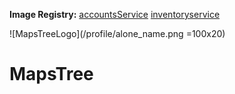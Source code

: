 <b>Image Registry:</b>
[accountsService](https://hub.docker.com/repository/docker/aditya7sinha/account-servicemain-api_service)
[inventoryservice](https://hub.docker.com/repository/docker/aditya7sinha/inventory-service-inventory_service)

![MapsTreeLogo](/profile/alone_name.png =100x20)


# MapsTree

<!--

**Here are some ideas to get you started:**

🙋‍♀️ A short introduction - what is your organization all about?
🌈 Contribution guidelines - how can the community get involved?
👩‍💻 Useful resources - where can the community find your docs? Is there anything else the community should know?
🍿 Fun facts - what does your team eat for breakfast?
🧙 Remember, you can do mighty things with the power of [Markdown](https://docs.github.com/github/writing-on-github/getting-started-with-writing-and-formatting-on-github/basic-writing-and-formatting-syntax)
-->
